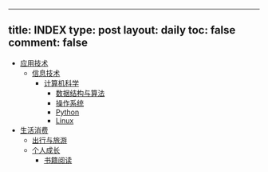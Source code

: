 ---
title: INDEX
type: post
layout: daily
toc: false
comment: false
------
- [应用技术](/gknows/应用技术)
  - [信息技术](/gknows/信息技术)
    - [计算机科学](/gknows/计算机科学)
      - [数据结构与算法](/gknows/数据结构与算法)
      - [操作系统](/gknows/操作系统)
      - [Python](/gknows/python)
      - [Linux](/gknows/linux)
- [生活消费](/gknows/生活消费)
  - [出行与旅游](/gknows/出行与旅游)
  - [个人成长](/gknows/个人成长)
    - [书籍阅读](/gknows/书籍阅读)
